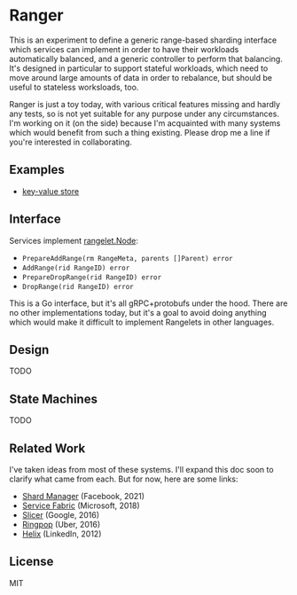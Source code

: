 # Ranger

This is an experiment to define a generic range-based sharding interface which
services can implement in order to have their workloads automatically balanced,
and a generic controller to perform that balancing. It's designed in particular
to support stateful workloads, which need to move around large amounts of data
in order to rebalance, but should be useful to stateless worksloads, too.

Ranger is just a toy today, with various critical features missing and hardly
any tests, so is not yet suitable for any purpose under any circumstances. I'm
working on it (on the side) because I'm acquainted with many systems which would
benefit from such a thing existing. Please drop me a line if you're interested
in collaborating.

## Examples

- [key-value store](examples/kv)

## Interface

Services implement [rangelet.Node](pkg/rangelet/interface.go):

- `PrepareAddRange(rm RangeMeta, parents []Parent) error`
- `AddRange(rid RangeID) error`
- `PrepareDropRange(rid RangeID) error`
- `DropRange(rid RangeID) error`

This is a Go interface, but it's all gRPC+protobufs under the hood. There are no
other implementations today, but it's a goal to avoid doing anything which would
make it difficult to implement Rangelets in other languages.

## Design

TODO

## State Machines

TODO

## Related Work

I've taken ideas from most of these systems. I'll expand this doc soon to
clarify what came from each. But for now, here are some links:

- [Shard Manager](https://dl.acm.org/doi/pdf/10.1145/3477132.3483546) (Facebook, 2021)
- [Service Fabric](https://dl.acm.org/doi/pdf/10.1145/3190508.3190546) (Microsoft, 2018)
- [Slicer](https://www.usenix.org/system/files/conference/osdi16/osdi16-adya.pdf) (Google, 2016)
- [Ringpop](https://ringpop.readthedocs.io/en/latest/index.html) (Uber, 2016)
- [Helix](https://sci-hub.ru/10.1145/2391229.2391248) (LinkedIn, 2012)

## License

MIT
